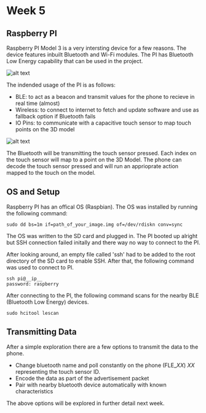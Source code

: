 # Week 5

## Raspberry PI
Raspberry PI Model 3 is a very intersting device for a few reasons. The device features inbuilt Bluetooth and Wi-Fi modules. The PI has Bluetooth Low Energy capability that can be used in the project. 

![alt text](https://images-na.ssl-images-amazon.com/images/I/91zSu44%2B34L._SX355_.jpg "Raspberry PI 3")



The indended usage of the PI is as follows: 
* BLE: to act as a beacon and transmit values for the phone to recieve in real time (almost) 
* Wireless: to connect to internet to fetch and update software and use as fallback option if Bluetooth fails
* IO Pins: to communicate with a capacitive touch sensor to map touch points on the 3D model

![alt text](https://fit2082.github.io/28809033_RESEARCH_NOTEBOOK/images/BLE_PI_Beacon.png "Bluetooth Beacon PI Diagram")

The Bluetooth will be transmitting the touch sensor pressed. Each index on the touch sensor will map to a point on the 3D Model. The phone can decode the touch sensor pressed and will run an apprioprate action mapped to the touch on the model. 

## OS and Setup
Raspberry PI has an offical OS (Raspbian). The OS was installed by running the following command: 

```
sudo dd bs=1m if=path_of_your_image.img of=/dev/rdiskn conv=sync
```

The OS was written to the SD card and plugged in. The PI booted up alright but SSH connection failed initally and there way no way to connect to the PI. 

After looking around, an empty file called 'ssh' had to be added to the root directory of the SD card to enable SSH. After that, the following command was used to connect to PI.

```
ssh pi@__ip__
password: raspberry
```

After connecting to the PI, the following command scans for the nearby BLE (Bluetooth Low Energy) devices.
```
sudo hcitool lescan
```

## Transmitting Data
After a simple exploration there are a few options to transmit the data to the phone. 
* Change bluetooth name and poll constantly on the phone (FLE_*XX*) *XX* representing the touch sensor ID.
* Encode the data as part of the advertisement packet 
* Pair with nearby bluetooth device automatically with known characteristics

The above options will be explored in further detail next week. 




